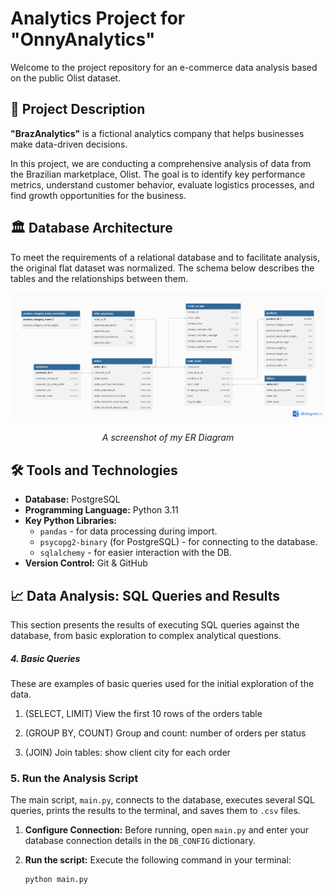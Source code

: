 # Analytics Project for "OnnyAnalytics"

Welcome to the project repository for an e-commerce data analysis based on the public Olist dataset.

## 📝 Project Description

**"BrazAnalytics"** is a fictional analytics company that helps businesses make data-driven decisions.

In this project, we are conducting a comprehensive analysis of data from the Brazilian marketplace, Olist. The goal is to identify key performance metrics, understand customer behavior, evaluate logistics processes, and find growth opportunities for the business.

## 🏛️ Database Architecture

To meet the requirements of a relational database and to facilitate analysis, the original flat dataset was normalized. The schema below describes the tables and the relationships between them.

![ER Diagram](screenshots/er_diagram.png)
*<p align="center">A screenshot of my ER Diagram </p>*

## 🛠️ Tools and Technologies

* **Database:** PostgreSQL
* **Programming Language:** Python 3.11
* **Key Python Libraries:**
    * `pandas` - for data processing during import.
    * `psycopg2-binary` (for PostgreSQL) - for connecting to the database.
    * `sqlalchemy` - for easier interaction with the DB.
* **Version Control:** Git & GitHub

## 📈 Data Analysis: SQL Queries and Results

This section presents the results of executing SQL queries against the database, from basic exploration to complex analytical questions.

##### 4. Basic Queries
These are examples of basic queries used for the initial exploration of the data.

1. (SELECT, LIMIT)
View the first 10 rows of the orders table

2. (GROUP BY, COUNT)
Group and count: number of orders per status

3. (JOIN)
Join tables: show client city for each order

### 5. Run the Analysis Script

The main script, `main.py`, connects to the database, executes several SQL queries, prints the results to the terminal, and saves them to `.csv` files.

1.  **Configure Connection:** Before running, open `main.py` and enter your database connection details in the `DB_CONFIG` dictionary.
2.  **Run the script:** Execute the following command in your terminal:
    
    ```bash
    python main.py
    ```
